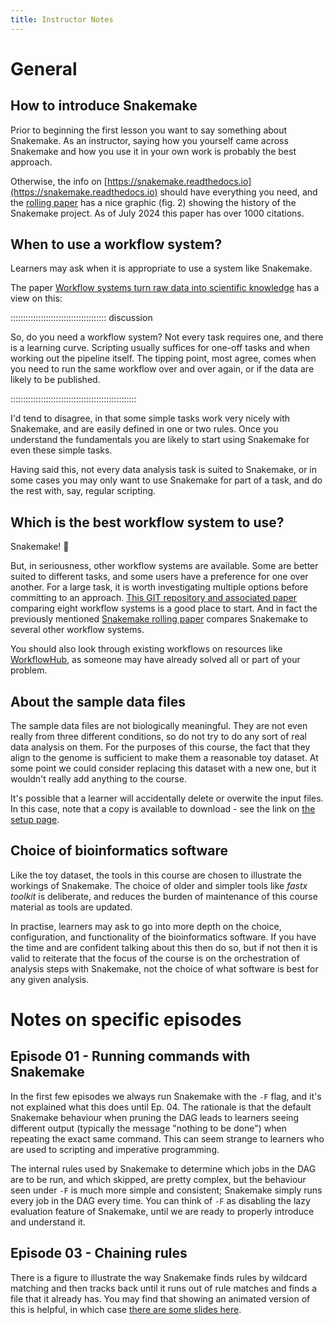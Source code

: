 ```yaml
---
title: Instructor Notes
---
```


# General

## How to introduce Snakemake

Prior to beginning the first lesson you want to say something about Snakemake. As an instructor,
saying how you yourself came across Snakemake and how you use it in your own work is probably
the best approach.

Otherwise, the info on [https://snakemake.readthedocs.io](https://snakemake.readthedocs.io) should
have everything you need, and the [rolling paper](https://f1000research.com/articles/10-33/v2)
has a nice graphic (fig. 2) showing the history of the Snakemake project. As of July 2024 this
paper has over 1000 citations.

## When to use a workflow system?

Learners may ask when it is appropriate to use a system like Snakemake.

The paper [Workflow systems turn raw data into scientific knowledge](
https://pubmed.ncbi.nlm.nih.gov/31477884/) has a view on this:

::::::::::::::::::::::::::::::::::::::  discussion

So, do you need a workflow system? Not every task requires one, and there is a learning curve.
Scripting usually suffices for one-off tasks and when working out the pipeline itself. The
tipping point, most agree, comes when you need to run the same workflow over and over again, or
if the data are likely to be published.


::::::::::::::::::::::::::::::::::::::::::::::::::

I'd tend to disagree, in that some simple tasks work very nicely with Snakemake, and are easily
defined in one or two rules. Once you understand the fundamentals you are likely to start using
Snakemake for even these simple tasks.

Having said this, not every data analysis task is suited to Snakemake, or in some cases you may
only want to use Snakemake for part of a task, and do the rest with, say, regular scripting.

## Which is the best workflow system to use?

Snakemake! 🐍

But, in seriousness, other workflow systems are available. Some are better suited to different
tasks, and some users have a preference for one over another. For a large task, it is worth
investigating multiple options before committing to an approach.
[This GIT repository and associated paper](https://github.com/GoekeLab/bioinformatics-workflows)
comparing eight workflow systems is a good place to start. And in fact the previously mentioned
[Snakemake rolling paper](https://f1000research.com/articles/10-33/v2) compares Snakemake to
several other workflow systems.

You should also look through existing workflows on resources like [WorkflowHub](
https://workflowhub.eu), as someone may have already solved all or part of your problem.

## About the sample data files

The sample data files are not biologically meaningful. They are not even really from three
different conditions, so do not try to do any sort of real data analysis on them. For the purposes
of this course, the fact that they align to the genome is sufficient to make them a reasonable toy
dataset. At some point we could consider replacing this dataset with a new one, but it wouldn't
really add anything to the course.

It's possible that a learner will accidentally delete or overwite the input files. In this case,
note that a copy is available to download - see the link on [the setup page](../learners/setup.md).

## Choice of bioinformatics software

Like the toy dataset, the tools in this course are chosen to illustrate the workings of Snakemake.
The choice of older and simpler tools like *fastx toolkit* is deliberate, and reduces the burden of
maintenance of this course material as tools are updated.

In practise, learners may ask to go into more depth on the choice, configuration, and functionality
of the bioinformatics software. If you have the time and are confident talking about this then do
so, but if not then it is valid to reiterate that the focus of the course is on the orchestration
of analysis steps with Snakemake, not the choice of what software is best for any given analysis.

# Notes on specific episodes

## Episode 01 - Running commands with Snakemake

In the first few episodes we always run Snakemake with the `-F` flag, and it's not explained what
this does until Ep. 04. The rationale is that the default Snakemake behaviour when pruning the DAG
leads to learners seeing different output (typically the message "nothing to be done") when
repeating the exact same command. This can seem strange to learners who are used to scripting and
imperative programming.

The internal rules used by Snakemake to determine which jobs in the DAG are to be run, and which
skipped, are pretty complex, but the behaviour seen under `-F` is much more simple and consistent;
Snakemake simply runs every job in the DAG every time. You can think of `-F` as disabling the lazy
evaluation feature of Snakemake, until we are ready to properly introduce and understand it.

## Episode 03 - Chaining rules

There is a figure to illustrate the way Snakemake finds rules by wildcard matching and then tracks
back until it runs out of rule matches and finds a file that it already has. You may find that
showing an animated version of this is helpful, in which case
[there are some slides here](
https://github.com/carpentries-incubator/snakemake-novice-bioinformatics/files/9299078/wildcard_demo.pptx).




